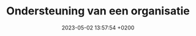 ---
layout: post
title:  "Ondersteuning van een organisatie"
date:   2023-05-02 13:57:54 +0200
categories: jekyll update
---